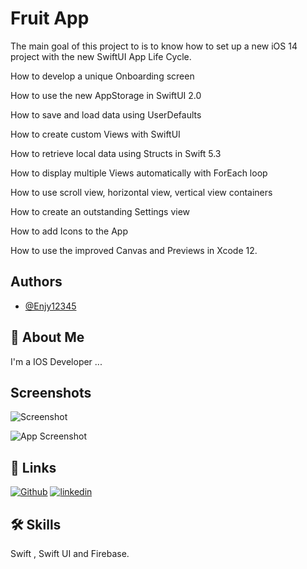 
# Fruit App 

The main goal of this project to  is to know 
how to set up a new iOS 14 project with the new SwiftUI App Life Cycle.

How to develop a unique Onboarding screen

How to use the new AppStorage in SwiftUI 2.0

How to save and load data using UserDefaults

How to create custom Views with SwiftUI

How to retrieve local data using Structs in Swift 5.3

How to display multiple Views automatically with ForEach loop

How to use scroll view, horizontal view, vertical view containers

How to create an outstanding Settings view

How to add Icons to the App

How to use the improved Canvas and Previews in Xcode 12.
## Authors

- [@Enjy12345](https://github.com/Enjy12345)


## 🚀 About Me
I'm a IOS Developer ...


## Screenshots

![Screenshot](https://via.placeholder.com/468x300?text=App+Screenshot+Here)

![App Screenshot](https://via.placeholder.com/468x300?text=App+Screenshot+Here)

## 🔗 Links
[![Github](https://img.shields.io/badge/Github-000?style=for-the-badge&logo=ko-fi&logoColor=white)](https://github.com/Enjy12345)
[![linkedin](https://img.shields.io/badge/linkedin-0A66C2?style=for-the-badge&logo=linkedin&logoColor=white)](https://www.linkedin.com/in/enjy-khaled-58432a1b0/)


## 🛠 Skills
Swift , Swift UI and Firebase.

